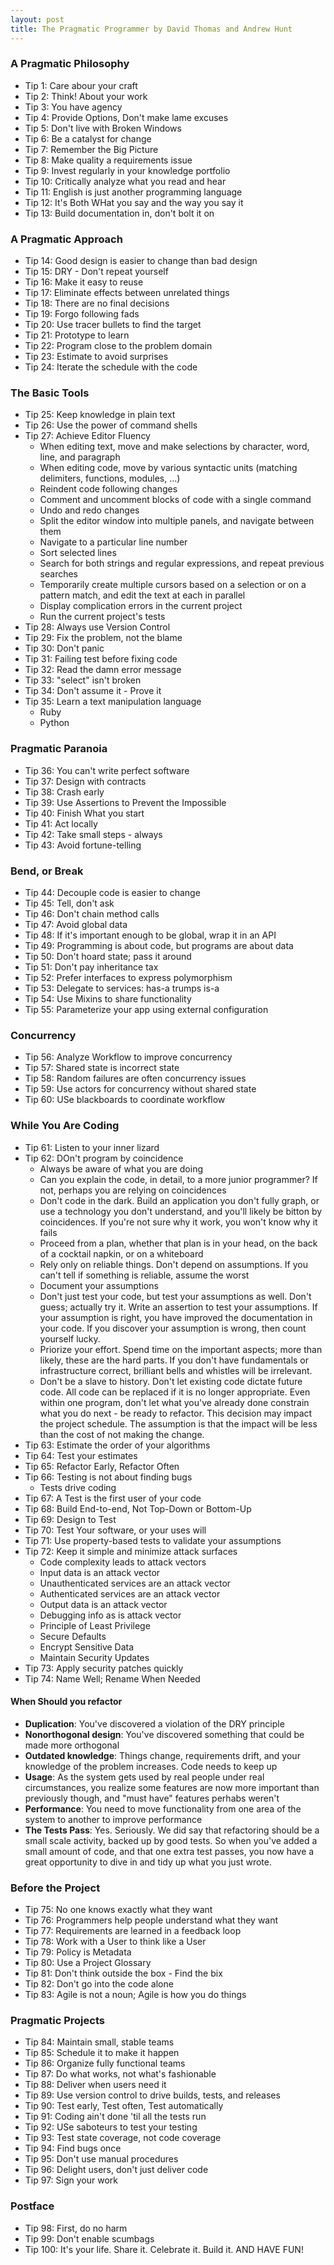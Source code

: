 ```yaml
---
layout: post
title: The Pragmatic Programmer by David Thomas and Andrew Hunt
---
```


### A Pragmatic Philosophy
- Tip 1: Care abour your craft
- Tip 2: Think! About your work
- Tip 3: You have agency
- Tip 4: Provide Options, Don't make lame excuses
- Tip 5: Don't live with Broken Windows
- Tip 6: Be a catalyst for change
- Tip 7: Remember the Big Picture
- Tip 8: Make quality a requirements issue
- Tip 9: Invest regularly in your knowledge portfolio
- Tip 10: Critically analyze what you read and hear
- Tip 11: English is just another programming language
- Tip 12: It's Both WHat you say and the way you say it
- Tip 13: Build documentation in, don't bolt it on

### A Pragmatic Approach
- Tip 14: Good design is easier to change than bad design
- Tip 15: DRY - Don't repeat yourself
- Tip 16: Make it easy to reuse
- Tip 17: Eliminate effects between unrelated things
- Tip 18: There are no final decisions
- Tip 19: Forgo following fads
- Tip 20: Use tracer bullets to find the target
- Tip 21: Prototype to learn
- Tip 22: Program close to the problem domain
- Tip 23: Estimate to avoid surprises
- Tip 24: Iterate the schedule with the code

### The Basic Tools
- Tip 25: Keep knowledge in plain text
- Tip 26: Use the power of command shells
- Tip 27: Achieve Editor Fluency
  - When editing text, move and make selections by character, word, line, and paragraph
  - When editing code, move by various syntactic units (matching delimiters, functions, modules, ...)
  - Reindent code following changes
  - Comment and uncomment blocks of code with a single command
  - Undo and redo changes
  - Split the editor window into multiple panels, and navigate between them
  - Navigate to a particular line number
  - Sort selected lines
  - Search for both strings and regular expressions, and repeat previous searches
  - Temporarily create multiple cursors based on a selection or on a pattern match, and edit the text at each in parallel
  - Display complication errors in the current project
  - Run the current project's tests
- Tip 28: Always use Version Control
- Tip 29: Fix the problem, not the blame
- Tip 30: Don't panic
- Tip 31: Failing test before fixing code
- Tip 32: Read the damn error message
- Tip 33: "select" isn't broken
- Tip 34: Don't assume it - Prove it
- Tip 35: Learn a text manipulation language
  - Ruby
  - Python

### Pragmatic Paranoia
- Tip 36: You can't write perfect software
- Tip 37: Design with contracts
- Tip 38: Crash early
- Tip 39: Use Assertions to Prevent the Impossible
- Tip 40: Finish What you start
- Tip 41: Act locally
- Tip 42: Take small steps - always
- Tip 43: Avoid fortune-telling

### Bend, or Break
- Tip 44: Decouple code is easier to change
- Tip 45: Tell, don't ask
- Tip 46: Don't chain method calls
- Tip 47: Avoid global data
- Tip 48: If it's important enough to be global, wrap it in an API
- Tip 49: Programming is about code, but programs are about data
- Tip 50: Don't hoard state; pass it around
- Tip 51: Don't pay inheritance tax
- Tip 52: Prefer interfaces to express polymorphism
- Tip 53: Delegate to services: has-a trumps is-a
- Tip 54: Use Mixins to share functionality
- Tip 55: Parameterize your app using external configuration

### Concurrency
- Tip 56: Analyze Workflow to improve concurrency
- Tip 57: Shared state is incorrect state
- Tip 58: Random failures are often concurrency issues
- Tip 59: Use actors for concurrency without shared state
- Tip 60: USe blackboards to coordinate workflow

### While You Are Coding
- Tip 61: Listen to your inner lizard
- Tip 62: DOn't program by coincidence
    - Always be aware of what you are doing
    - Can you explain the code, in detail, to a more junior programmer? If not, perhaps you are relying on coincidences
    - Don't code in the dark. Build an application you don't fully graph, or use a technology you don't understand, and you'll likely be bitton by coincidences. If you're not sure why it work, you won't know why it fails
    - Proceed from a plan, whether that plan is in your head, on the back of a cocktail napkin, or on a whiteboard
    - Rely only on reliable things. Don't depend on assumptions. If you can't tell if something is reliable, assume the worst
    - Document your assumptions
    - Don't just test your code, but test your assumptions as well. Don't guess; actually try it. Write an assertion to test your assumptions. If your assumption is right, you have improved the documentation in your code. If you discover your assumption is wrong, then count yourself lucky.
    - Priorize your effort. Spend time on the important aspects; more than likely, these are the hard parts. If you don't have fundamentals or infrastructure correct, brilliant bells and whistles will be irrelevant.
    - Don't be a slave to history. Don't let existing code dictate future code. All code can be replaced if it is no longer appropriate. Even within one program, don't let what you've already done constrain what you do next - be ready to refactor. This decision may impact the project schedule. The assumption is that the impact will be less than the cost of not making the change.
- Tip 63: Estimate the order of your algorithms
- Tip 64: Test your estimates
- Tip 65: Refactor Early, Refactor Often
- Tip 66: Testing is not about finding bugs
  - Tests drive coding
- Tip 67: A Test is the first user of your code
- Tip 68: Build End-to-end, Not Top-Down or Bottom-Up
- Tip 69: Design to Test
- Tip 70: Test Your software, or your uses will
- Tip 71: Use property-based tests to validate your assumptions
- Tip 72: Keep it simple and minimize attack surfaces
  - Code complexity leads to attack vectors
  - Input data is an attack vector
  - Unauthenticated services are an attack vector
  - Authenticated services are an attack vector
  - Output data is an attack vector
  - Debugging info as is attack vector
  - Principle of Least Privilege
  - Secure Defaults
  - Encrypt Sensitive Data
  - Maintain Security Updates
- Tip 73: Apply security patches quickly
- Tip 74: Name Well; Rename When Needed

#### When Should you refactor
- **Duplication**: You've discovered a violation of the DRY principle
- **Nonorthogonal design**: You've discovered something that could be made more orthogonal
- **Outdated knowledge**: Things change, requirements drift, and your knowledge of the problem increases. Code needs to keep up
- **Usage**: As the system gets used by real people under real circumstances, you realize some features are now more important than previously though, and "must have" features perhabs weren't
- **Performance**: You need to move functionality from one area of the system to another to improve performance
- **The Tests Pass**: Yes. Seriously. We did say that refactoring should be a small scale activity, backed up by good tests. So when you've added a small amount of code, and that one extra test passes, you now have a great opportunity to dive in and tidy up what you just wrote.

### Before the Project
- Tip 75: No one knows exactly what they want
- Tip 76: Programmers help people understand what they want
- Tip 77: Requirements are learned in a feedback loop
- Tip 78: Work with a User to think like a User
- Tip 79: Policy is Metadata
- Tip 80: Use a Project Glossary
- Tip 81: Don't think outside the box - Find the bix
- Tip 82: Don't go into the code alone
- Tip 83: Agile is not a noun; Agile is how you do things

### Pragmatic Projects
- Tip 84: Maintain small, stable teams
- Tip 85: Schedule it to make it happen
- Tip 86: Organize fully functional teams
- Tip 87: Do what works, not what's fashionable
- Tip 88: Deliver when users need it
- Tip 89: Use version control to drive builds, tests, and releases
- Tip 90: Test early, Test often, Test automatically
- Tip 91: Coding ain't done 'til all the tests run
- Tip 92: USe saboteurs to test your testing
- Tip 93: Test state coverage, not code coverage
- Tip 94: Find bugs once
- Tip 95: Don't use manual procedures
- Tip 96: Delight users, don't just deliver code
- Tip 97: Sign your work

### Postface
- Tip 98: First, do no harm
- Tip 99: Don't enable scumbags
- Tip 100: It's your life. Share it. Celebrate it. Build it. AND HAVE FUN!


